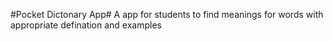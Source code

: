 #Pocket Dictonary App#
A app for students to find meanings for words with appropriate defination and examples 
